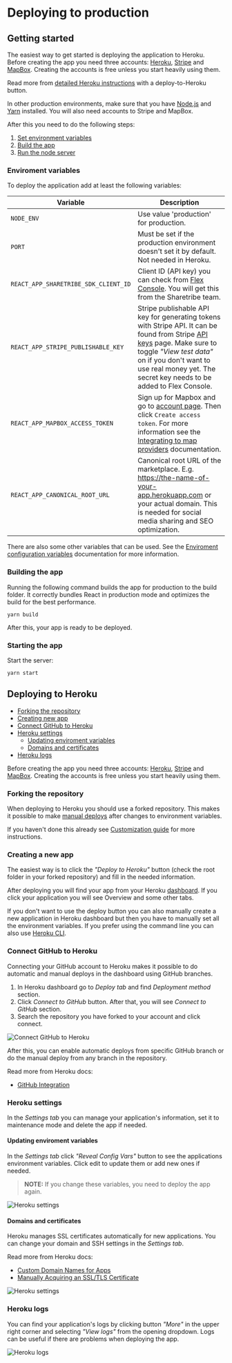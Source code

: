 # Deploying to production

## Getting started

The easiest way to get started is deploying the application to Heroku. Before creating the app you
need three accounts: [Heroku](https://heroku.com/), [Stripe](https://stripe.com/fi) and
[MapBox](https://www.mapbox.com/). Creating the accounts is free unless you start heavily using
them.

Read more from [detailed Heroku instructions](#deploying-to-heroku) with a deploy-to-Heroku button.

In other production environments, make sure that you have [Node.js](https://nodejs.org/) and
[Yarn](https://yarnpkg.com/) installed. You will also need accounts to Stripe and MapBox.

After this you need to do the following steps:

1.  [Set environment variables](#enviroment-variables)
2.  [Build the app](#building-the-app)
3.  [Run the node server](#starting-the-app)

### Enviroment variables

To deploy the application add at least the following variables:

| Variable                             | Description                                                                                                                                                                                                                                                                                       |
| ------------------------------------ | ------------------------------------------------------------------------------------------------------------------------------------------------------------------------------------------------------------------------------------------------------------------------------------------------- |
| `NODE_ENV`                           | Use value 'production' for production.                                                                                                                                                                                                                                                            |
| `PORT`                               | Must be set if the production environment doesn't set it by default. Not needed in Heroku.                                                                                                                                                                                                        |
| `REACT_APP_SHARETRIBE_SDK_CLIENT_ID` | Client ID (API key) you can check from [Flex Console](https://flex-console.sharetribe.com/login/). You will get this from the Sharetribe team.                                                                                                                                                    |
| `REACT_APP_STRIPE_PUBLISHABLE_KEY`   | Stripe publishable API key for generating tokens with Stripe API. It can be found from Stripe [API keys](https://dashboard.stripe.com/account/apikeys) page. Make sure to toggle _"View test data"_ on if you don't want to use real money yet. The secret key needs to be added to Flex Console. |
| `REACT_APP_MAPBOX_ACCESS_TOKEN`      | Sign up for Mapbox and go to [account page](https://www.mapbox.com/account/access-tokens). Then click `Create access token`. For more information see the [Integrating to map providers](./map-providers.md) documentation.                                                                       |
| `REACT_APP_CANONICAL_ROOT_URL`       | Canonical root URL of the marketplace. E.g. https://the-name-of-your-app.herokuapp.com or your actual domain. This is needed for social media sharing and SEO optimization.                                                                                                                       |

There are also some other variables that can be used. See the
[Enviroment configuration variables](./env.md) documentation for more information.

### Building the app

Running the following command builds the app for production to the build folder. It correctly
bundles React in production mode and optimizes the build for the best performance.

`yarn build`

After this, your app is ready to be deployed.

### Starting the app

Start the server:

`yarn start`

## Deploying to Heroku

* [Forking the repository](#forking-the-repository)
* [Creating new app](#creating-new-app)
* [Connect GitHub to Heroku](#connect-github-to-heroku)
* [Heroku settings](#heroku-settings)
  * [Updating enviroment variables](#updating-enviroment-variables)
  * [Domains and certificates](#domains-and-certificates)
* [Heroku logs](#heroku-logs)

Before creating the app you need three accounts: [Heroku](https://heroku.com/),
[Stripe](https://stripe.com/fi) and [MapBox](https://www.mapbox.com/). Creating the accounts is free
unless you start heavily using them.

### Forking the repository

When deploying to Heroku you should use a forked repository. This makes it possible to make
[manual deploys](https://devcenter.heroku.com/articles/github-integration#manual-deploys) after
changes to environment variables.

If you haven't done this already see
[Customization guide](./customization-guide.md#fork-the-repository) for more instructions.

### Creating a new app

The easiest way is to click the _"Deploy to Heroku"_ button (check the root folder in your forked
repository) and fill in the needed information.

After deploying you will find your app from your Heroku [dashboard](https://dashboard.heroku.com/).
If you click your application you will see Overview and some other tabs.

If you don't want to use the deploy button you can also manually create a new application in Heroku
dashboard but then you have to manually set all the environment variables. If you prefer using the
command line you can also use [Heroku CLI](https://devcenter.heroku.com/articles/git).

### Connect GitHub to Heroku

Connecting your GitHub account to Heroku makes it possible to do automatic and manual deploys in the
dashboard using GitHub branches.

1.  In Heroku dashboard go to _Deploy tab_ and find _Deployment method_ section.
2.  Click _Connect to GitHub_ button. After that, you will see _Connect to GitHub_ section.
3.  Search the repository you have forked to your account and click connect.

![Connect GitHub to Heroku](./assets/deploying-to-production/heroku-connect-git.png)

After this, you can enable automatic deploys from specific GitHub branch or do the manual deploy
from any branch in the repository.

Read more from Heroku docs:

* [GitHub Integration](https://devcenter.heroku.com/articles/github-integration)

### Heroku settings

In the _Settings tab_ you can manage your application's information, set it to maintenance mode and
delete the app if needed.

#### Updating enviroment variables

In the _Settings tab_ click _"Reveal Config Vars"_ button to see the applications environment
variables. Click edit to update them or add new ones if needed.

> **NOTE:** If you change these variables, you need to deploy the app again.

![Heroku settings](./assets/deploying-to-production/heroku-config-vars.png)

#### Domains and certificates

Heroku manages SSL certificates automatically for new applications. You can change your domain and
SSH settings in the _Settings tab_.

Read more from Heroku docs:

* [Custom Domain Names for Apps](https://devcenter.heroku.com/articles/custom-domains)
* [Manually Acquiring an SSL/TLS Certificate](https://devcenter.heroku.com/articles/acquiring-an-ssl-certificate)

![Heroku settings](./assets/deploying-to-production/heroku-domains.png)

### Heroku logs

You can find your application's logs by clicking button _"More"_ in the upper right corner and
selecting _"View logs"_ from the opening dropdown. Logs can be useful if there are problems when
deploying the app.

![Heroku logs](./assets/deploying-to-production/heroku-logs.png)
